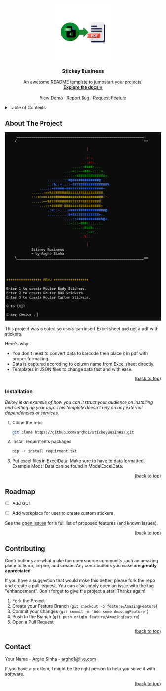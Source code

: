 <a id="readme-top"></a>

<br />
<div align="center">
  <a href="https://github.com/argho1/stickeyBusiness/img/stickeyBusiness_logo.png">
    <img src="stickeyBusiness_logo.png" alt="Logo" width="180" height="180">
  </a>

  <h3 align="center">Stickey Business</h3>

  <p align="center">
    An awesome README template to jumpstart your projects!
    <br />
    <a href="https://github.com/argho1/stickeyBusiness"><strong>Explore the docs »</strong></a>
    <br />
    <br />
    <a href="https://github.com/argho1/stickeyBusiness">View Demo</a>
    ·
    <a href="https://github.com/argho1/stickeyBusiness/issues/new?labels=bug&template=bug-report---.md">Report Bug</a>
    ·
    <a href="https://github.com/argho1/stickeyBusiness/issues/new?labels=enhancement&template=feature-request---.md">Request Feature</a>
  </p>
</div>

<!-- TABLE OF CONTENTS -->
<details>
  <summary>Table of Contents</summary>
  <ol>
    <li>
      <a href="#about-the-project">About The Project</a>
      <!-- <ul>
        <li><a href="#built-with">Built With</a></li>
      </ul> -->
    </li>
    <li>
      <a href="#getting-started">Getting Started</a>
      <ul>
        <li><a href="#prerequisites">Prerequisites</a></li>
        <li><a href="#installation">Installation</a></li>
      </ul>
    </li>
    <li><a href="#usage">Usage</a></li>
    <!-- <li><a href="#roadmap">Roadmap</a></li> -->
    <!-- <li><a href="#contributing">Contributing</a></li> -->
    <li><a href="#license">License</a></li>
    <li><a href="#contact">Contact</a></li>
    <li><a href="#acknowledgments">Acknowledgments</a></li>
  </ol>
</details>



<!-- ABOUT THE PROJECT -->
## About The Project

<a href="https://github.com/argho1/stickeyBusiness/stickeyBusiness_logo.png">
  <img src="img/stickeyBusiness_screenshot.png" alt="Logo" >
</a>

This project was created so users can insert Excel sheet and get a pdf with stickers.

Here's why:
* You don't need to convert data to barcode then place it in pdf with proper formatting.
* Data is captured accroding to column name from Excel sheet directly.
* Templates in JSON files to change data fast and with ease.



<p align="right">(<a href="#readme-top">back to top</a>)</p>



### Installation

_Below is an example of how you can instruct your audience on installing and setting up your app. This template doesn't rely on any external dependencies or services._

1. Clone the repo
   ```sh
   git clone https://github.com/argho1/stickeyBusiness.git
   ```
2. Install requirments packages
   ```sh
   pip -r install requirment.txt
   ```
3. Put excel files in ExcelData. Make sure to have to data formatted.
   Example Model Data can be found in ModelExcelData.

<p align="right">(<a href="#readme-top">back to top</a>)</p>


<!-- ROADMAP -->
## Roadmap


- [ ] Add GUI
- [ ] Add workplace for user to create custom stickers


See the [open issues](https://github.com/othneildrew/Best-README-Template/issues) for a full list of proposed features (and known issues).

<p align="right">(<a href="#readme-top">back to top</a>)</p>



<!-- CONTRIBUTING -->
## Contributing

Contributions are what make the open source community such an amazing place to learn, inspire, and create. Any contributions you make are **greatly appreciated**.

If you have a suggestion that would make this better, please fork the repo and create a pull request. You can also simply open an issue with the tag "enhancement".
Don't forget to give the project a star! Thanks again!

1. Fork the Project
2. Create your Feature Branch (`git checkout -b feature/AmazingFeature`)
3. Commit your Changes (`git commit -m 'Add some AmazingFeature'`)
4. Push to the Branch (`git push origin feature/AmazingFeature`)
5. Open a Pull Request

<!-- ### Top contributors:

<a href="https://github.com/othneildrew/Best-README-Template/graphs/contributors">
  <img src="https://contrib.rocks/image?repo=othneildrew/Best-README-Template" alt="contrib.rocks image" />
</a> -->

<p align="right">(<a href="#readme-top">back to top</a>)</p>



<!-- CONTACT -->
## Contact

Your Name - Argho Sinha - argho1@live.com

If you have a problem, I might be the right person to help you solve it with software.

<p align="right">(<a href="#readme-top">back to top</a>)</p>


